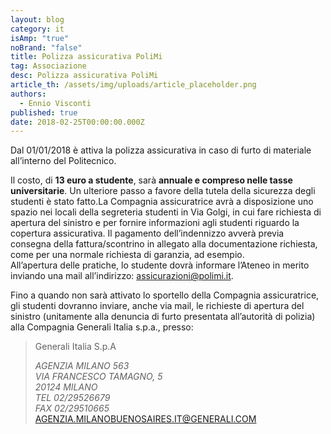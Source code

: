 ```yaml
---
layout: blog
category: it
isAmp: "true"
noBrand: "false"
title: Polizza assicurativa PoliMi
tag: Associazione
desc: Polizza assicurativa PoliMi
article_th: /assets/img/uploads/article_placeholder.png
authors:
  - Ennio Visconti
published: true
date: 2018-02-25T00:00:00.000Z
---
```


Dal 01/01/2018 è attiva la polizza assicurativa in caso di furto di materiale all’interno del Politecnico.

Il costo, di **13 euro a studente**, sarà **annuale e compreso nelle tasse universitarie**. Un ulteriore passo a favore della tutela della sicurezza degli studenti è stato fatto.La Compagnia assicuratrice avrà a disposizione uno spazio nei locali della segreteria studenti in Via Golgi, in cui fare richiesta di apertura del sinistro e per fornire informazioni agli studenti riguardo la copertura assicurativa. Il pagamento dell’indennizzo avverà previa consegna della fattura/scontrino in allegato alla documentazione richiesta, come per una normale richiesta di garanzia, ad esempio.  
All’apertura delle pratiche, lo studente dovrà informare l’Ateneo in merito inviando una mail all’indirizzo: [assicurazioni@polimi.it](mailto:assicurazioni@polimi.it).

Fino a quando non sarà attivato lo sportello della Compagnia assicuratrice, gli studenti dovranno inviare, anche via mail, le richieste di apertura del sinistro (unitamente alla denuncia di furto presentata all’autorità di polizia) alla Compagnia Generali Italia s.p.a., presso:

> Generali Italia S.p.A
> 
> _AGENZIA MILANO 563_  
> _VIA FRANCESCO TAMAGNO, 5_  
> _20124 MILANO_  
> _TEL 02/29526679_  
> _FAX 02/29510665_  
> [AGENZIA.MILANOBUENOSAIRES.IT@GENERALI.COM](mailto:agenzia.milanobuenosaires.it@generali.com)
